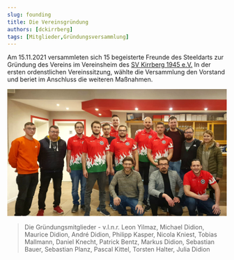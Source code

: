 ```yaml
---
slug: founding
title: Die Vereinsgründung
authors: [dckirrberg]
tags: [Mitglieder,Gründungsversammlung]
---
```


Am 15.11.2021 versammleten sich 15 begeisterte Freunde des Steeldarts zur Gründung des Vereins im Vereinsheim des <a href="http://www.svkirrberg.de">SV Kirrberg 1945 e.V.</a>
In der ersten ordenstlichen Vereinssitzung, wählte die Versammlung den Vorstand und beriet im Anschluss die weiteren Maßnahmen.


![Unsere Gruendungsmitglieder](./gruender.jpg)
> Die Gründungsmitglieder - v.l.n.r. Leon Yilmaz, Michael Didion, Maurice Didion, André Didion, Philipp Kasper, Nicola Kniest, Tobias Mallmann, Daniel Knecht,
Patrick Bentz, Markus Didion, Sebastian Bauer, Sebastian Planz, Pascal Kittel, Torsten Halter, Julia Didion